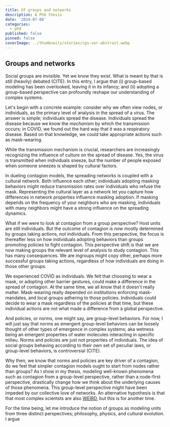 ```yaml
---
title: Of groups and networks
description: A PhD thesis
date: '2024-07-08'
categories:
  - phd
published: false
pinned: false
coverImage: ../thumbnails/stories/cgs-ver-abstract.webp
---
```


## Groups and networks

Social groups are invisible. Yet we know they exist. What is meant by that is still (heavily) debated (CITE). In this entry, I argue that (i) group-based modeling has been overlooked, leaving it in its infancy; and (ii) adopting a group-based perspective can profoundly reshape our understanding of complex systems.

Let's begin with a concrete example: consider why we often view nodes, or individuals, as the primary level of analysis in the spread of a virus. The answer is simple; individuals spread the disease. Individuals spread the disease because we know the _mechanism_ by which the transmission occurs; in COVID, we found out the hard way that it was a respiratory disease. Based on that knowledge, we could take appropriate actions such as mask-wearing. 

While the transmission mechanism is crucial, researchers are increasingly recognizing the influence of culture on the spread of disease. Yes, the virus is transmitted when individuals sneeze, but the number of people exposed when someone sneezes is shaped by cultural factors.

In dueling contagion models, the spreading networks is coupled with a cultural network. Both influence each other; individuals adopting masking behaviors might reduce transmission rates over individuals who refuse the mask. Representing the cultural layer as a network let you capture how differences in network properties influence masking adoption. If masking depends on the frequency of your neighbors who are masking, individuals with many neighbors might have a strong influence on the spreading dynamics. 

What if we were to look at contagion from a group perspective? Host units are still individuals. But the outcome of contagion is now mostly determined by groups taking actions, not individuals. From this perspective, the focus is thereafter less on how individuals adopting behaviors than groups promoting policies to fight contagion. This perspective shift is that we are now making groups the relevant level of analysis to study contagion. This has many consequences. We are ingroups might copy other, perhaps more successful groups taking actions, regardless of how individuals are doing in those other groups. 

We experienced COVID as individuals. We felt that choosing to wear a mask, or adopting other barrier gestures, could make a difference in the spread of contagion. At the same time, we all know that it doesn't really matter. Mask-wearing really depended on institutions enforcing mask-mandates, and local groups adhering to those policies. Individuals could decide to wear a mask regardless of the policies at that time, but these individual actions are not what made a difference from a global perspective. 

And policies, or norms, one might say, are group-level behaviors. For now, I will just say that norms as emergent group-level behaviors can be loosely thought of other types of emergence in complex systems; aka wetness being an emergent properties of water molecules interacting in specific milieu. Norms and policies are just not properties of individuals. The idea of social groups behaving according to their own set of peculiar laws, or group-level behaviors, is controversial (CITE).

Why then, we know that norms and policies are key driver of a contagion, do we feel that simpler contagion models ought to start from nodes rather than groups? As I show in my thesis, modeling well-known phenomena such as contagion from a group-level perspective, rather than a node-first perspective, drastically change how we think about the underlying causes of those phenomena. This group-level perspective might have been impeded by our collective love of networks. An alternative hypothesis is that that most complex scientsts are also [WEIRD](https://en.wikipedia.org/wiki/Psychology#WEIRD_bias), but this is for another time.

For the time being, let me introduce the notion of groups as modeling units from three distinct perspectives; philosophy, physics, and cultural evolution. I argue 


<!-- I explore how the controversy might be exacerbated by the fact that science is rooted in a WEIRD ontology.  -->

<!-- What is meant by WEIRD ontology? A striking example is that of individual responsability. In Western legal systems, we make a strong distinction between crimes that were intentional and premeditated from crimes done in the heat of passion. There are many studies showing that accidents thought to be unintentional are judged less severely by WEIRD than non-WEIRD people. Why? Most other cultures, or ontologies, have other their ways to account for responsability.  -->

<!-- In traditional societies, when accidents happen, people ask themselves <em>why</em> it happened. Why did that pieces of roof fall that exact moment where that person happened to be sitting. When looking for an explanation, they might appeal to witchcraft, meaning that this person who was sitting there might have had enemies. -->

<!-- Not all modern societies are willing to charge individuals over groups. [cite JAPAN studies showing how they judge groups more than people. Note that the law is more the tip of the iceberg. Causation is really a cluster of norms and expectations]. -->

<!-- The idea of group-level behaviors is in direct conflict with the ways in which we hold individuals accountable for their actions. This is just one way among many others. Another related aspect of WEIRD ontology that is closely related to the Law is that of scientific discoveries. -->

<!-- In science, we reward individuals before anything else. The "myth of the heroic inventor" is this idea that scientific progress and innovation is the product of geniuses. I say lightbulb, you think Thomas Edison. This is deeply wrong. There are numerous studies showing how most discoveries were really a recombination of ideas that were floating around at a given time (see <a href="https://us.macmillan.com/books/9780374710453/theweirdestpeopleintheworld">Henrich 2020, ch.13</a> for a glimpse of key individuals playing a small role in discoveries). Even if hold dear the idea that particular individuals are responsible for discoveries, by <a href="https://en.wikipedia.org/wiki/Stigler%27s_law_of_eponymy">Stigler's law of eponymy</a> it often turns out that this is not even true.  -->

<!-- My point here is not that individual contributions are irrelevant to scientific progress. They are important in various ways; researchers are motivated by the feeling of discoveries, for instance.  -->

<!-- But the inability to take a step back from the <em>idea</em> that science is also (and mostly) the product of collective brains can lead to slowing down progress. Ronald Fisher, the statistical hero, is said to have interpred any question as a personal attack, publishing insults as retribution (<a href="https://www.jstor.org/stable/j.ctt1np76s.7">Mcgrayne 2011, p.46</a>). His influence due to his reputation of being brillant meant that he could be overly influent on statistics as a field. As such, his grip is said to have prevented competing frameworks to emerge, such as causal inference and bayesian statistics. Fisher would not have any of that. Arguably, the idea of putting individuals on pedestals is very WEIRD, but something Westerners like to believe. -->

<!-- We saw that the WEIRD ontology is underlying how individuals not group should be held accountable for their actions and discoveries. Both of these ideas are ingrained in our scientific institutions, with rewards being attributed to individuals and oftentimes based on individual achievements. In some sense, it make sense. You can put medal around the necks of individuals more easily than that of groups. But does that make it right?  -->

<!-- Similar to how we attribute ideas to people, we like to believe science is successful in reducing complex phenomena to simple mechanisms. We were all taught that citrus fruits prevent scurvy, for example, but this understanding was later superseded by the discovery of vitamin C. Once we have that knowledge of this causative agents, we could easily predict the outcome of our actions. Similarly, if you go on wikipedia, it states that the cause for the COVID-19 pandemic is the coronavirus SARS-CoV-2. We know the causative agents, we can predict the outcome of our actions, right? -->

<!-- Arguably not. The catch is in the idea that the COVID-19 <em>pandemic</em> was caused by SARS-CoV-2. Even when we knew about the transmission mechanism of the disease, we couldn't predict the outcome of our (public health) actions. Boldly stated, I think there is no reasons to think that the SARS-CoV-2 has epistemic primacy over cultural facts such as how different cultures adapted to the pandemic.  -->

<!-- If anything, our inability to act towards climate change is the cause of the pandemic because modern societies are decimating biodiveristy, which acted as a barrier againsts the emergence of zoonotic pathogen in humans. Cultural variations in mask-wearing and social distancing is the cause of the pandemic. Some groups delayed strong public health measures, until infection rates surged,  causing the virus to spread to countries that were doing alright. -->

<!-- Returning to our claim, does our WEIRD ontology, rooted in individualistic thinking, is what make the idea of group-level behaviors uncomfortable? I hope by this point the answer is, maybe. Does it make the group stuff true? Definitely not, this is not how it works. But looking at how scientists handle the pandemic, I think it would benefit us to think a little bit more about group dynamics and less about individuals. -->

<!-- [TODO: Maybe instead of ending like that, we can give example of benefits we are already seeing of taking a group-based approach, e.g. <em>institutional free-riding</em> is not an obvious idea if we stick with a pairwise approach of contagion.] -->